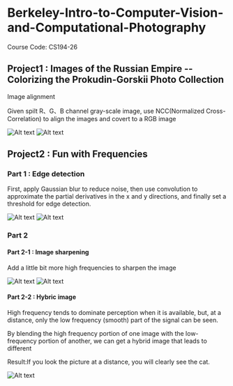 # Berkeley-Intro-to-Computer-Vision-and-Computational-Photography

Course Code: CS194-26

## Project1 : Images of the Russian Empire -- Colorizing the Prokudin-Gorskii Photo Collection

Image alignment

Given spilt R、G、B channel gray-scale image, use NCC(Normalized Cross-Correlation) to align the images and covert to a RGB image



![Alt text](hw1/original_Image/00351v.jpg)  ![Alt text](hw1/result/00351v.jpg)




## Project2 : Fun with Frequencies
### Part 1 : Edge detection

First, apply Gaussian blur to reduce noise, then use convolution to approximate the partial derivatives in the x and y directions, and finally set a threshold for edge detection.

![Alt text](hw2/original_image/cameraman.png) ![Alt text](hw2/result/Gaussian_cameraman.png)

### Part 2
#### Part 2-1 : Image sharpening

Add a little bit more high frequencies to sharpen the image

![Alt text](hw2/original_image/taj.jpg) ![Alt text](hw2/result/sharpen.jpg)

#### Part 2-2 : Hybric image

High frequency tends to dominate perception when it is available, but, at a distance, only the low frequency (smooth) part of the signal can be seen. 

By blending the high frequency portion of one image with the low-frequency portion of another, we can get a hybrid image that leads to different

Result:If you look the picture at a distance, you will clearly see the cat.

![Alt text](hw2/result/hybric_Derek.jpg)

